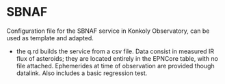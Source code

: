# SBNAF

Configuration file for the SBNAF service in Konkoly Observatory, can be used as template and adapted.


- the q.rd builds the service from a csv file. Data consist in measured IR flux of asteroids; they are located entirely in the EPNCore table, with no file attached. Ephemerides at time of observation are provided though datalink. Also includes a basic regression test.
